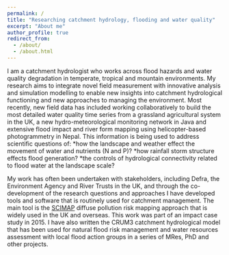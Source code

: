 ```yaml
---
permalink: /
title: "Researching catchment hydrology, flooding and water quality"
excerpt: "About me"
author_profile: true
redirect_from: 
  - /about/
  - /about.html
---
```



I am a catchment hydrologist who works across flood hazards and water quality degradation in temperate, tropical and mountain environments. My research aims to integrate novel field measurement with innovative analysis and simulation modelling to enable new insights into catchment hydrological functioning and new approaches to managing the environment. Most recently, new field data has included working collaboratively to build the most detailed water quality time series from a grassland agricultural system in the UK, a new hydro-meteorological monitoring network in Java and extensive flood impact and river form mapping using helicopter-based photogrammetry in Nepal. This information is being used to address scientific questions of:
*how the landscape and weather effect the movement of water and nutrients (N and P)? 
*how rainfall storm structure effects flood generation?
*the controls of hydrological connectivity related to flood water at the landscape scale?

My work has often been undertaken with stakeholders, including Defra, the Environment Agency and River Trusts in the UK, and through the co-development of the research questions and approaches I have developed tools and software that is routinely used for catchment management. The main tool is the [SCIMAP](http://www.scimap.org.uk) diffuse pollution risk mapping approach that is widely used in the UK and overseas. This work was part of an impact case study in 2015. I have also written the CRUM3 catchment hydrological model that has been used for natural flood risk management and water resources assessment with local flood action groups in a series of MRes, PhD and other projects. 

